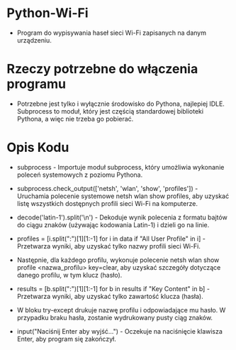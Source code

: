 # Python-Wi-Fi

- Program do wypisywania haseł sieci Wi-Fi zapisanych na danym urządzeniu.


# Rzeczy potrzebne do włączenia programu

- Potrzebne jest tylko i wyłącznie środowisko do Pythona, najlepiej IDLE. Subprocess to moduł, który jest częścią standardowej biblioteki Pythona, a więc nie trzeba go pobierać.


# Opis Kodu

- subprocess - Importuje moduł subprocess, który umożliwia wykonanie poleceń systemowych z poziomu Pythona.
  
- subprocess.check_output(['netsh', 'wlan', 'show', 'profiles']) - Uruchamia polecenie systemowe netsh wlan show profiles, aby uzyskać listę wszystkich dostępnych profili sieci Wi-Fi na komputerze.
  
- decode('latin-1').split('\n') - Dekoduje wynik polecenia z formatu bajtów do ciągu znaków (używając kodowania Latin-1) i dzieli go na linie.
  
- profiles = [i.split(":")[1][1:-1] for i in data if "All User Profile" in i] - Przetwarza wyniki, aby uzyskać tylko nazwy profili sieci Wi-Fi.
  
- Następnie, dla każdego profilu, wykonuje polecenie netsh wlan show profile <nazwa_profilu> key=clear, aby uzyskać szczegóły dotyczące danego profilu, w tym klucz (hasło).
  
- results = [b.split(":")[1][1:-1] for b in results if "Key Content" in b] - Przetwarza wyniki, aby uzyskać tylko zawartość klucza (hasła).
  
- W bloku try-except drukuje nazwę profilu i odpowiadające mu hasło. W przypadku braku hasła, zostanie wydrukowany pusty ciąg znaków.
  
- input("Naciśnij Enter aby wyjść...") - Oczekuje na naciśnięcie klawisza Enter, aby program się zakończył.
